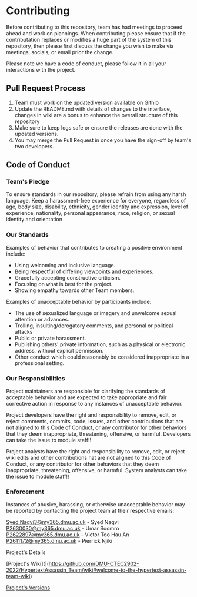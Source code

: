 # Contributing
Before contributing to this repository, team has had meetings to proceed ahead and work on plannings. 
When contributing please ensure that if the contributation replaces or modifies a huge part of the system of this repository, then please first discuss the change you 
wish to make via meetings, socials, or email prior the change.

Please note we have a code of conduct, please follow it in all your interactions with the project.

## Pull Request Process

1. Team must work on the updated version available on Githib
2. Update the README.md with details of changes to the interface, changes in wiki are a bonus to enhance the overall structure of this repository
3. Make sure to keep logs safe or ensure the releases are done with the updated versions.
4. You may merge the Pull Request in once you have the sign-off by team's two developers.

## Code of Conduct

### Team's Pledge

To ensure standards in our repository, please refrain from using any harsh language. Keep a harassment-free experience for everyone, regardless of age, body
size, disability, ethnicity, gender identity and expression, level of experience,
nationality, personal appearance, race, religion, or sexual identity and
orientation

### Our Standards

Examples of behavior that contributes to creating a positive environment
include:

* Using welcoming and inclusive language.
* Being respectful of differing viewpoints and experiences.
* Gracefully accepting constructive criticism.
* Focusing on what is best for the project.
* Showing empathy towards other Team members.

Examples of unacceptable behavior by participants include:

* The use of sexualized language or imagery and unwelcome sexual attention or
advances.
* Trolling, insulting/derogatory comments, and personal or political attacks
* Public or private harassment.
* Publishing others' private information, such as a physical or electronic
  address, without explicit permission.
* Other conduct which could reasonably be considered inappropriate in a
  professional setting.

### Our Responsibilities

Project maintainers are responsible for clarifying the standards of acceptable
behavior and are expected to take appropriate and fair corrective action in
response to any instances of unacceptable behavior.

Project developers have the right and responsibility to remove, edit, or
reject comments, commits, code, issues, and other contributions
that are not aligned to this Code of Conduct, or
any contributor for other behaviors that they deem inappropriate,
threatening, offensive, or harmful. Developers can  take the issue to module staff!!

Project analysts have the right and responsibility to remove, edit, or
reject wiki edits and other contributions hat are not aligned to this Code of Conduct, 
or any contributor for other behaviors that they deem inappropriate,
threatening, offensive, or harmful. System analysts can take the issue to module staff!!


### Enforcement

Instances of abusive, harassing, or otherwise unacceptable behavior may be
reported by contacting the project team at their respective emails: 

Syed.Naqvi3@my365.dmu.ac.uk  -  Syed Naqvi       
P2630030@my365.dmu.ac.uk     -  Umar Soomro    
P2622897@my365.dmu.ac.uk     -  Victor Too Hau An           
P2611172@my365.dmu.ac.uk     -  Pierrick Njiki                 

Project's Details

[Project's Wiki](](https://github.com/DMU-CTEC2902-2022/HypertextAssassin_Team/wiki#welcome-to-the-hypertext-assassin-team-wiki)

[Project's Versions](https://github.com/DMU-CTEC2902-2022/HypertextAssassin_Team/releases)
